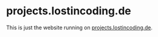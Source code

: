 # projects.lostincoding.de

This is just the website running on [projects.lostincoding.de](https://projects.lostincoding.de).
